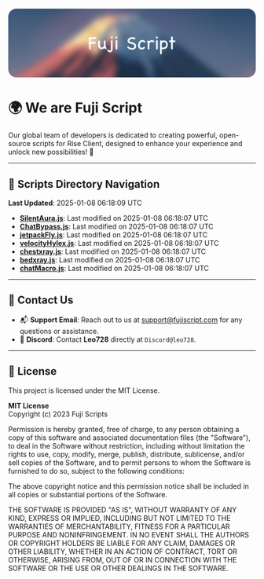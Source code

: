 ![Banner](.github/b.webp)

# 🌍 **We are Fuji Script**

Our global team of developers is dedicated to creating powerful, open-source scripts for Rise Client, designed to enhance your experience and unlock new possibilities! 🌟

---
<!-- SCRIPTS_NAVIGATION_START -->
## 📂 **Scripts Directory Navigation**

**Last Updated**: 2025-01-08 06:18:09 UTC

- **[SilentAura.js](scripts/SilentAura.js)**: Last modified on 2025-01-08 06:18:07 UTC
- **[ChatBypass.js](scripts/ChatBypass.js)**: Last modified on 2025-01-08 06:18:07 UTC
- **[jetpackFly.js](scripts/jetpackFly.js)**: Last modified on 2025-01-08 06:18:07 UTC
- **[velocityHylex.js](scripts/velocityHylex.js)**: Last modified on 2025-01-08 06:18:07 UTC
- **[chestxray.js](scripts/chestxray.js)**: Last modified on 2025-01-08 06:18:07 UTC
- **[bedxray.js](scripts/bedxray.js)**: Last modified on 2025-01-08 06:18:07 UTC
- **[chatMacro.js](scripts/chatMacro.js)**: Last modified on 2025-01-08 06:18:07 UTC

<!-- SCRIPTS_NAVIGATION_END -->

---

## 💬 **Contact Us**  
- 📬 **Support Email**: Reach out to us at [support@fujiscript.com](mailto:support@fujiscript.com) for any questions or assistance.  
- 💬 **Discord**: Contact **Leo728** directly at `Discord@leo728`.

---

## 📜 **License**

This project is licensed under the MIT License.  

**MIT License**  
Copyright (c) 2023 Fuji Scripts  

Permission is hereby granted, free of charge, to any person obtaining a copy of this software and associated documentation files (the "Software"), to deal in the Software without restriction, including without limitation the rights to use, copy, modify, merge, publish, distribute, sublicense, and/or sell copies of the Software, and to permit persons to whom the Software is furnished to do so, subject to the following conditions:  

The above copyright notice and this permission notice shall be included in all copies or substantial portions of the Software.  

THE SOFTWARE IS PROVIDED "AS IS", WITHOUT WARRANTY OF ANY KIND, EXPRESS OR IMPLIED, INCLUDING BUT NOT LIMITED TO THE WARRANTIES OF MERCHANTABILITY, FITNESS FOR A PARTICULAR PURPOSE AND NONINFRINGEMENT. IN NO EVENT SHALL THE AUTHORS OR COPYRIGHT HOLDERS BE LIABLE FOR ANY CLAIM, DAMAGES OR OTHER LIABILITY, WHETHER IN AN ACTION OF CONTRACT, TORT OR OTHERWISE, ARISING FROM, OUT OF OR IN CONNECTION WITH THE SOFTWARE OR THE USE OR OTHER DEALINGS IN THE SOFTWARE.  
